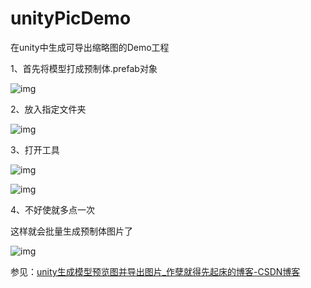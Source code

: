 # unityPicDemo
 在unity中生成可导出缩略图的Demo工程

1、首先将模型打成预制体.prefab对象

![img](https://img-blog.csdnimg.cn/5bdeb76393094abca4d987744b5e29f6.png)

2、放入指定文件夹

![img](https://img-blog.csdnimg.cn/1274c48096694f6fb936411f6b3e3f3e.png)

3、打开工具

![img](https://img-blog.csdnimg.cn/77561ddb07f741c8a4e150241053245c.png)

![img](https://img-blog.csdnimg.cn/6dd8ddc85118427ba61423abc92ec0af.png)

4、不好使就多点一次

这样就会批量生成预制体图片了

![img](https://img-blog.csdnimg.cn/3982d224179f4f5fb1648f18ce1ed96c.png)

参见：[unity生成模型预览图并导出图片_作孽就得先起床的博客-CSDN博客](https://getbadearly.blog.csdn.net/article/details/133271189?spm=1001.2014.3001.5502)
